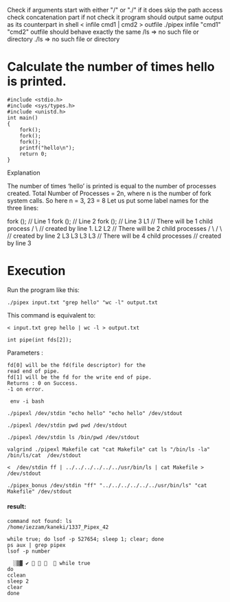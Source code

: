 
Check if arguments start with either "/" or "./"
if it does skip the path access check concatenation part
if not check it
program should output same output as its counterpart in shell
< infile cmd1 | cmd2 > outfile
./pipex infile "cmd1" "cmd2" outfile
should behave exactly the same
/ls		=> no such file or directory
./ls	=> no such file or directory

# Calculate the number of times hello is printed.
```
#include <stdio.h>
#include <sys/types.h>
#include <unistd.h>
int main()
{
    fork();
    fork();
    fork();
    printf("hello\n");
    return 0;
}
```
Explanation

The number of times ‘hello’ is printed is equal to the number of processes created. Total Number of Processes = 2n,
where n is the number of fork system calls. So here n = 3, 23 = 8 Let us put some label names for the three lines:

fork ();   // Line 1
fork ();   // Line 2
fork ();   // Line 3
       L1       // There will be 1 child process 
    /     \     // created by line 1.
  L2      L2    // There will be 2 child processes
 /  \    /  \   //  created by line 2
L3  L3  L3  L3  // There will be 4 child processes 
                // created by line 3


# Execution
Run the program like this:
```
./pipex input.txt "grep hello" "wc -l" output.txt
```

This command is equivalent to:
```
< input.txt grep hello | wc -l > output.txt
```



```
int pipe(int fds[2]);
```

Parameters :
```
fd[0] will be the fd(file descriptor) for the 
read end of pipe.
fd[1] will be the fd for the write end of pipe.
Returns : 0 on Success.
-1 on error.
```

```
 env -i bash
```
```
./pipexl /dev/stdin "echo hello" "echo hello" /dev/stdout
```
```
./pipexl /dev/stdin pwd pwd /dev/stdout
```

```
./pipexl /dev/stdin ls /bin/pwd /dev/stdout
```

```
valgrind ./pipexl Makefile cat "cat Makefile" cat ls "/bin/ls -la" /bin/ls/cat  /dev/stdout
```

```
<  /dev/stdin ff | ../../../../../../usr/bin/ls | cat Makefile > /dev/stdout
```

```
./pipex_bonus /dev/stdin "ff" "../../../../../../usr/bin/ls" "cat Makefile" /dev/stdout
```

#### result:

	command not found: ls
	/home/iezzam/kaneki/1337_Pipex_42



```
while true; do lsof -p 527654; sleep 1; clear; done
ps aux | grep pipex
lsof -p number
```

```
  ░▒▓ ✔      while true                                   
do
cclean
sleep 2
clear
done
```